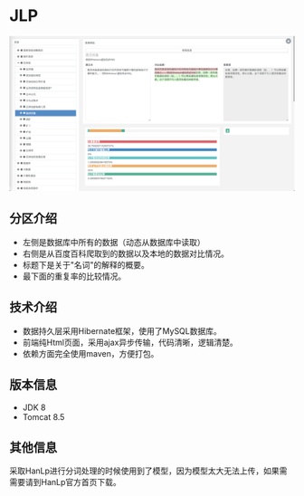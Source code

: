 # JLP
![界面展示](./src/main/resources/view.png)
## 分区介绍
* 左侧是数据库中所有的数据（动态从数据库中读取）
* 右侧是从百度百科爬取到的数据以及本地的数据对比情况。
* 标题下是关于"名词"的解释的概要。
* 最下面的重复率的比较情况。
## 技术介绍
* 数据持久层采用Hibernate框架，使用了MySQL数据库。
* 前端纯Html页面，采用ajax异步传输，代码清晰，逻辑清楚。
* 依赖方面完全使用maven，方便打包。
## 版本信息
* JDK 8
* Tomcat 8.5
## 其他信息
采取HanLp进行分词处理的时候使用到了模型，因为模型太大无法上传，如果需需要请到HanLp官方首页下载。